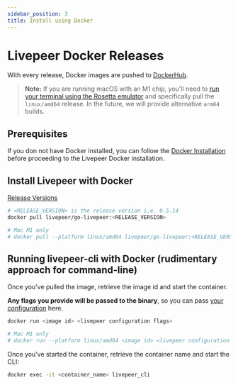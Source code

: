 ```yaml
---
sidebar_position: 3
title: Install using Docker
---
```



# Livepeer Docker Releases
With every release, Docker images are pushed to 
[DockerHub](https://hub.docker.com/r/livepeer/go-livepeer).

> **Note:** If you are running macOS with an M1 chip, you'll need to [run your terminal using the Rosetta emulator](https://apple.stackexchange.com/a/428769) and specifically pull the `linux/amd64` release. In the future, we will provide alternative `arm64` builds. 

## Prerequisites

If you don not have Docker installed, you can follow the [Docker Installation](https://docs.docker.com/get-docker/) before proceeding to the Livepeer Docker installation.

## Install Livepeer with Docker

[Release Versions](https://hub.docker.com/r/livepeer/go-livepeer/tags)

```bash
# <RELEASE_VERSION> is the release version i.e. 0.5.14
docker pull livepeer/go-livepeer:<RELEASE_VERSION>

# Mac M1 only
# docker pull --platform linux/amd64 livepeer/go-livepeer:<RELEASE_VERSION> 
```


## Running livepeer-cli with Docker (rudimentary approach for command-line)

Once you've pulled the image, retrieve the image id and start the container. 

**Any flags you provide will be passed to the binary**, so you can pass [your configuration](/livepeer-quick-start/configuring-livepeer) here.


```bash
docker run <image id> <livepeer configuration flags>

# Mac M1 only
# docker run --platform linux/amd64 <image id> <livepeer configuration flags>
```

Once you've started the container, retrieve the container name and start the CLI:

```bash
docker exec -it <container_name> livepeer_cli
```

